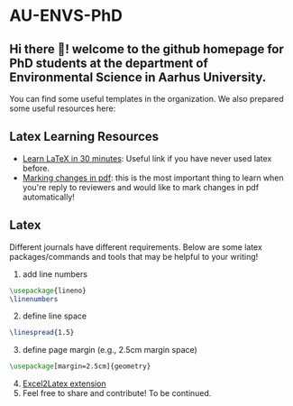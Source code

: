# AU-ENVS-PhD
## Hi there 👋! welcome to the github homepage for PhD students at the department of Environmental Science in Aarhus University. 


You can find some useful templates in the organization. We also prepared some useful resources here:

## Latex Learning Resources
- [Learn LaTeX in 30 minutes](https://www.overleaf.com/learn/latex/Learn_LaTeX_in_30_minutes): Useful link if you have never used latex before.
- [Marking changes in pdf](https://www.overleaf.com/learn/latex/Articles/Using_Latexdiff_For_Marking_Changes_To_Tex_Documents): this is the most important thing to learn when you're reply to reviewers and would like to mark changes in pdf automatically! 

## Latex 
Different journals have different requirements. Below are some latex packages/commands and tools that may be helpful to your writing! 
1. add line numbers 
```latex
\usepackage{lineno}
\linenumbers
```
2. define line space
```latex
\linespread{1.5}
```
3. define page margin (e.g., 2.5cm margin space)
```latex
\usepackage[margin=2.5cm]{geometry}
```
4. [Excel2Latex extension](https://github.com/ivankokan/Excel2LaTeX)
5. Feel free to share and contribute! To be continued. 

